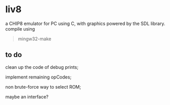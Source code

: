 # liv8
a CHIP8 emulator for PC using C, with graphics powered by the SDL library. 
compile using
 > mingw32-make

## to do
clean up the code of debug prints;

implement remaining opCodes;

non brute-force way to select ROM;

maybe an interface?
